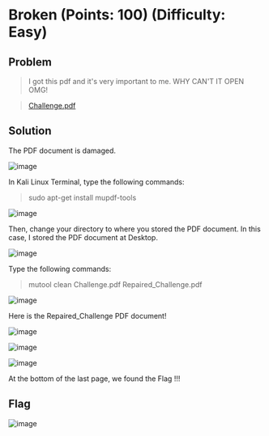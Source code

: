 # Broken (Points: 100) (Difficulty: Easy)

## Problem
> I got this pdf and it's very important to me. WHY CAN'T IT OPEN OMG!

> [Challenge.pdf](https://github.com/kqrrrr/Girls-In-CTF-2023/files/13692213/Challenge.pdf)


## Solution

The PDF document is damaged.

![image](https://github.com/kqrrrr/Girls-In-CTF-2023/assets/96009671/729fe304-f421-47cf-811b-de0f93e9499e)


In Kali Linux Terminal, type the following commands:


> sudo apt-get install mupdf-tools


![image](https://github.com/kqrrrr/Girls-In-CTF-2023/assets/96009671/5a2c181f-687d-453a-92e4-6a3eeabab8fe)


Then, change your directory to where you stored the PDF document. In this case, I stored the PDF document at Desktop.

![image](https://github.com/kqrrrr/Girls-In-CTF-2023/assets/96009671/7dd63e6c-113b-410f-9673-8d3fdfddc486)


Type the following commands:

> mutool clean Challenge.pdf Repaired_Challenge.pdf


![image](https://github.com/kqrrrr/Girls-In-CTF-2023/assets/96009671/013f310f-161a-49c8-8a2b-533be0c95d27)

Here is the Repaired_Challenge PDF document!

![image](https://github.com/kqrrrr/Girls-In-CTF-2023/assets/96009671/315f2a76-f1e5-4164-8d7b-426f0f4bb38b)

![image](https://github.com/kqrrrr/Girls-In-CTF-2023/assets/96009671/8d148225-f224-4d4a-8068-c062d764b463)

![image](https://github.com/kqrrrr/Girls-In-CTF-2023/assets/96009671/7e54d648-9c70-4e83-8b91-40e20cc02a2e)

At the bottom of the last page, we found the Flag !!!

## Flag

![image](https://github.com/kqrrrr/Girls-In-CTF-2023/assets/96009671/dfa53a78-fa92-4465-bf37-d5e1ce445966)




